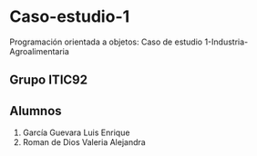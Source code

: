 # Caso-estudio-1
 Programación orientada a objetos: Caso de estudio 1-Industria-Agroalimentaria
 
 ## Grupo ITIC92
 
 ## Alumnos
 
 1. García Guevara Luis Enrique
 2. Roman de Dios Valeria Alejandra
